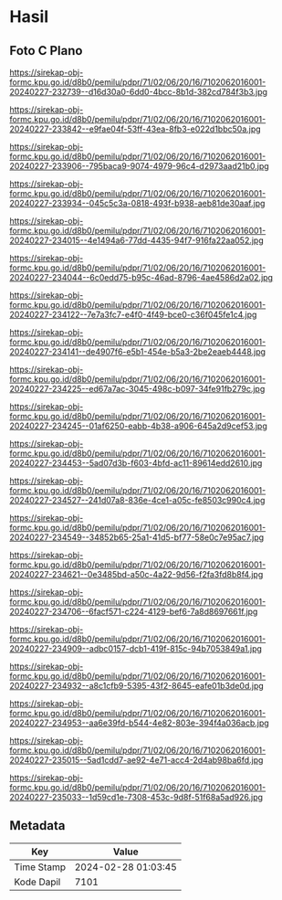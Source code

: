 # Hasil

## Foto C Plano

https://sirekap-obj-formc.kpu.go.id/d8b0/pemilu/pdpr/71/02/06/20/16/7102062016001-20240227-232739--d16d30a0-6dd0-4bcc-8b1d-382cd784f3b3.jpg

https://sirekap-obj-formc.kpu.go.id/d8b0/pemilu/pdpr/71/02/06/20/16/7102062016001-20240227-233842--e9fae04f-53ff-43ea-8fb3-e022d1bbc50a.jpg

https://sirekap-obj-formc.kpu.go.id/d8b0/pemilu/pdpr/71/02/06/20/16/7102062016001-20240227-233906--795baca9-9074-4979-96c4-d2973aad21b0.jpg

https://sirekap-obj-formc.kpu.go.id/d8b0/pemilu/pdpr/71/02/06/20/16/7102062016001-20240227-233934--045c5c3a-0818-493f-b938-aeb81de30aaf.jpg

https://sirekap-obj-formc.kpu.go.id/d8b0/pemilu/pdpr/71/02/06/20/16/7102062016001-20240227-234015--4e1494a6-77dd-4435-94f7-916fa22aa052.jpg

https://sirekap-obj-formc.kpu.go.id/d8b0/pemilu/pdpr/71/02/06/20/16/7102062016001-20240227-234044--6c0edd75-b95c-46ad-8796-4ae4586d2a02.jpg

https://sirekap-obj-formc.kpu.go.id/d8b0/pemilu/pdpr/71/02/06/20/16/7102062016001-20240227-234122--7e7a3fc7-e4f0-4f49-bce0-c36f045fe1c4.jpg

https://sirekap-obj-formc.kpu.go.id/d8b0/pemilu/pdpr/71/02/06/20/16/7102062016001-20240227-234141--de4907f6-e5b1-454e-b5a3-2be2eaeb4448.jpg

https://sirekap-obj-formc.kpu.go.id/d8b0/pemilu/pdpr/71/02/06/20/16/7102062016001-20240227-234225--ed67a7ac-3045-498c-b097-34fe91fb279c.jpg

https://sirekap-obj-formc.kpu.go.id/d8b0/pemilu/pdpr/71/02/06/20/16/7102062016001-20240227-234245--01af6250-eabb-4b38-a906-645a2d9cef53.jpg

https://sirekap-obj-formc.kpu.go.id/d8b0/pemilu/pdpr/71/02/06/20/16/7102062016001-20240227-234453--5ad07d3b-f603-4bfd-ac11-89614edd2610.jpg

https://sirekap-obj-formc.kpu.go.id/d8b0/pemilu/pdpr/71/02/06/20/16/7102062016001-20240227-234527--241d07a8-836e-4ce1-a05c-fe8503c990c4.jpg

https://sirekap-obj-formc.kpu.go.id/d8b0/pemilu/pdpr/71/02/06/20/16/7102062016001-20240227-234549--34852b65-25a1-41d5-bf77-58e0c7e95ac7.jpg

https://sirekap-obj-formc.kpu.go.id/d8b0/pemilu/pdpr/71/02/06/20/16/7102062016001-20240227-234621--0e3485bd-a50c-4a22-9d56-f2fa3fd8b8f4.jpg

https://sirekap-obj-formc.kpu.go.id/d8b0/pemilu/pdpr/71/02/06/20/16/7102062016001-20240227-234706--6facf571-c224-4129-bef6-7a8d8697661f.jpg

https://sirekap-obj-formc.kpu.go.id/d8b0/pemilu/pdpr/71/02/06/20/16/7102062016001-20240227-234909--adbc0157-dcb1-419f-815c-94b7053849a1.jpg

https://sirekap-obj-formc.kpu.go.id/d8b0/pemilu/pdpr/71/02/06/20/16/7102062016001-20240227-234932--a8c1cfb9-5395-43f2-8645-eafe01b3de0d.jpg

https://sirekap-obj-formc.kpu.go.id/d8b0/pemilu/pdpr/71/02/06/20/16/7102062016001-20240227-234953--aa6e39fd-b544-4e82-803e-394f4a036acb.jpg

https://sirekap-obj-formc.kpu.go.id/d8b0/pemilu/pdpr/71/02/06/20/16/7102062016001-20240227-235015--5ad1cdd7-ae92-4e71-acc4-2d4ab98ba6fd.jpg

https://sirekap-obj-formc.kpu.go.id/d8b0/pemilu/pdpr/71/02/06/20/16/7102062016001-20240227-235033--1d59cd1e-7308-453c-9d8f-51f68a5ad926.jpg


## Metadata

| Key        | Value               |
| ---------- | ------------------- |
| Time Stamp | 2024-02-28 01:03:45 |
| Kode Dapil | 7101                |



